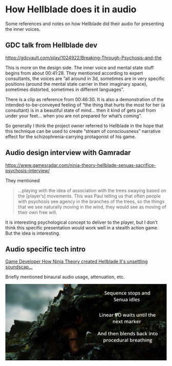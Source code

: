 # How Hellblade does it in audio

Some references and notes on how Hellblade did their audio for presenting the inner voices.

## GDC talk from Hellblade dev

https://gdcvault.com/play/1024922/Breaking-Through-Psychosis-and-the

This is more on the design side. The inner voice and mental state stuff begins from about 00:41:28. They mentioned according to expert consultants, the voices are ”all around in 3d, sometimes are in very specific positions (around the mental state carrier in their imaginary space), sometimes distorted, sometimes in different languages”.

There is a clip as reference from 00:46:30. It is also a demonstration of the intended-to-be-conveyed feeling of “the thing that hurts the most for her (a consultant) is in a beautiful state of mind… then it kind of gets pull from under your feet… when you are not prepared for what’s coming”.

So generally I think the project owner referred to Hellblade in the hope that this technique can be used to create “stream of consciousness” narrative effect for the schizophrenia-carrying protagonist of his game.

## Audio design interview with Gamradar

https://www.gamesradar.com/ninja-theory-hellblade-senuas-sacrifice-psychosis-interview/

They mentioned

> …playing with the idea of association with the trees swaying based on the [player’s] movements. This was Paul telling us that often people with psychosis see agency in the branches of the trees, so the things that we see naturally moving in the wind, they would see as moving of their own free will.
> 

It is interesting psychological concept to deliver to the player, but I don’t think this specific presentation would work well in a stealth action game. But the idea is interesting.

## Audio specific tech intro

[Game Developer How Ninja Theory created Hellblade II's unsettling soundscap…](https://www.youtube.com/watch?v=bj5G56bwyEg)

Briefly mentioned binaural audio usage, attenuation, etc.

![image](./assets/How-Hellblade-does-it-in-audio.jpg)